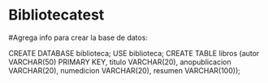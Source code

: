 # Bibliotecatest

#Agrega info para crear la base de datos:

CREATE DATABASE biblioteca;
USE biblioteca;
CREATE TABLE libros (autor VARCHAR(50)  PRIMARY KEY, titulo VARCHAR(20), anopublicacion VARCHAR(20), numedicion VARCHAR(20),  resumen VARCHAR(100));
